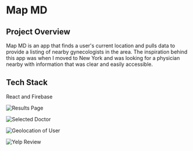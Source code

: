# Map MD

## Project Overview

Map MD is an app that finds a user's current location and pulls data to provide a listing of nearby gynecologists in the area. The inspiration behind this app was when I moved to New York and was looking for a physician nearby with information that was clear and easily accessible.

## Tech Stack

React and Firebase

![Results Page]("https://photos.google.com/album/AF1QipM2DBwpslRLooXLILaVaylh8881yeiN6_3MyNac/photo/AF1QipP9k3AIl3x9aAWWCC8d1mLsTIIa5fLr2EZFmZsR")

![Selected Doctor]("https://photos.google.com/album/AF1QipM2DBwpslRLooXLILaVaylh8881yeiN6_3MyNac/photo/AF1QipOTDWcuWUeAgAt49B_8_j0QP8WipMyzCjh8cMgz")

![Geolocation of User]("https://photos.google.com/album/AF1QipM2DBwpslRLooXLILaVaylh8881yeiN6_3MyNac/photo/AF1QipMX3JIEIItcPfqGflgBI1gT6Avmsd3q6ehuzjMJ")

![Yelp Review]("https://photos.google.com/album/AF1QipM2DBwpslRLooXLILaVaylh8881yeiN6_3MyNac/photo/AF1QipMvtmNca4zU79ry5mIrzVClkXnch0F5Una4XxNn")

